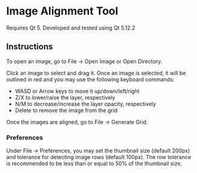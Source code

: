 # Image Alignment Tool

Requires Qt 5. Developed and tested using Qt 5.12.2

## Instructions

To open an image, go to File -> Open Image or Open Directory.

Click an image to select and drag it.
Once an image is selected, it will be outlined in red and you may use the following keyboard commands:
- WASD or Arrow keys to move it up/down/left/right
- Z/X to lower/raise the layer, respectively
- N/M to decrease/increase the layer opacity, respectively
- Delete to remove the image from the grid

Once the images are aligned, go to File -> Generate Grid.

### Preferences

Under File -> Preferences, you may set the thumbnail size (default 200px) and tolerance for detecting image rows (default 100px).
The row tolerance is recommended to be less than or equal to 50% of the thumbnail size.
